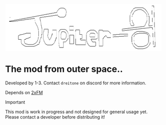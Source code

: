 ![The Main Menu Logo](Assets/MenuLogo.png)
# The mod from outer space..

Developed by 1-3. Contact `dreitone` on discord for more information.

Depends on [2xFM](https://github.com/SpencerDawg/2xFM)

> [!IMPORTANT]
> This mod is work in progress and not designed for general usage yet. Please contact a developer before distributing it! 
